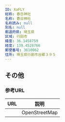```yaml
---
ID: XaFLY
総称: 春日神社
名称: 春日神社
名称読み: null
別名: null
都道府県: 埼玉県
区域: 行田市
緯度: 36.1458759
経度: 139.4528766
郵便番号: 3610062
住所: 埼玉県行田市谷郷３９５
---
```


## その他

### 参考URL

| URL | 説明          |
| --- | ------------- |
|     | OpenStreetMap |
